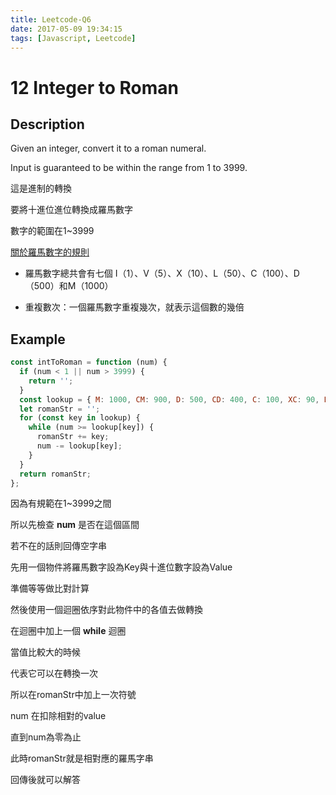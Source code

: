 ```yaml
---
title: Leetcode-Q6
date: 2017-05-09 19:34:15
tags: [Javascript, Leetcode]
---
```


# 12 Integer to Roman

## Description

Given an integer, convert it to a roman numeral.

Input is guaranteed to be within the range from 1 to 3999.

這是進制的轉換

要將十進位進位轉換成羅馬數字

數字的範圍在1~3999

[關於羅馬數字的規則](https://zh.wikipedia.org/zh-tw/%E7%BD%97%E9%A9%AC%E6%95%B0%E5%AD%97)

* 羅馬數字總共會有七個 Ⅰ（1）、Ⅴ（5）、Ⅹ（10）、Ⅼ（50）、Ⅽ（100）、Ⅾ（500）和Ⅿ（1000）

* 重複數次：一個羅馬數字重複幾次，就表示這個數的幾倍

## Example

```js
const intToRoman = function (num) {
  if (num < 1 || num > 3999) {
    return '';
  }
  const lookup = { M: 1000, CM: 900, D: 500, CD: 400, C: 100, XC: 90, L: 50, XL: 40, X: 10, IX: 9, V: 5, IV: 4, I: 1 };
  let romanStr = '';
  for (const key in lookup) {
    while (num >= lookup[key]) {
      romanStr += key;
      num -= lookup[key];
    }
  }
  return romanStr;
};
```

因為有規範在1~3999之間

所以先檢查 **num** 是否在這個區間

若不在的話則回傳空字串

先用一個物件將羅馬數字設為Key與十進位數字設為Value

準備等等做比對計算

然後使用一個迴圈依序對此物件中的各值去做轉換

在迴圈中加上一個 **while** 迴圈

當值比較大的時候

代表它可以在轉換一次

所以在romanStr中加上一次符號

num 在扣除相對的value

直到num為零為止

此時romanStr就是相對應的羅馬字串

回傳後就可以解答